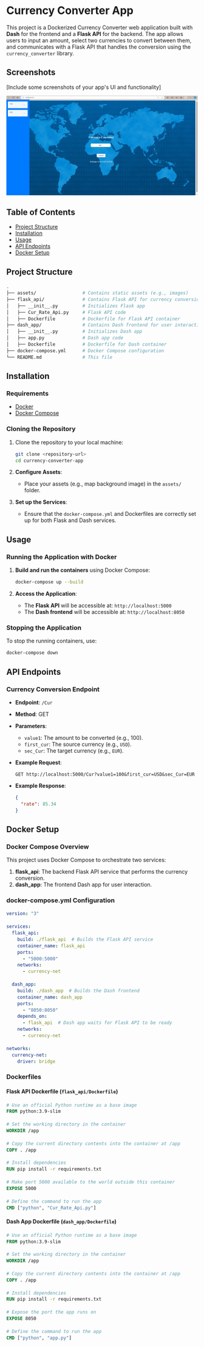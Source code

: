
# Currency Converter App

This project is a Dockerized Currency Converter web application built with **Dash** for the frontend and a **Flask API** for the backend. The app allows users to input an amount, select two currencies to convert between them, and communicates with a Flask API that handles the conversion using the `currency_converter` library.

## Screenshots

[Include some screenshots of your app's UI and functionality]

![App Screenshot](dash_app/assets/Screenshort.jpg)


## Table of Contents
- [Project Structure](#project-structure)
- [Installation](#installation)
- [Usage](#usage)
- [API Endpoints](#api-endpoints)
- [Docker Setup](#docker-setup)

## Project Structure

```bash
.
├── assets/                 # Contains static assets (e.g., images)
├── flask_api/              # Contains Flask API for currency conversion
│   ├── __init__.py         # Initializes Flask app
│   ├── Cur_Rate_Api.py     # Flask API code
│   ├── Dockerfile          # Dockerfile for Flask API container
├── dash_app/               # Contains Dash frontend for user interaction
│   ├── __init__.py         # Initializes Dash app
│   ├── app.py              # Dash app code
│   ├── Dockerfile          # Dockerfile for Dash container
├── docker-compose.yml      # Docker Compose configuration
└── README.md               # This file
```

## Installation

### Requirements
- [Docker](https://www.docker.com/get-started)
- [Docker Compose](https://docs.docker.com/compose/install/)

### Cloning the Repository

1. Clone the repository to your local machine:

   ```bash
   git clone <repository-url>
   cd currency-converter-app
   ```

2. **Configure Assets**:
   - Place your assets (e.g., map background image) in the `assets/` folder.

3. **Set up the Services**:
   - Ensure that the `docker-compose.yml` and Dockerfiles are correctly set up for both Flask and Dash services.

## Usage

### Running the Application with Docker

1. **Build and run the containers** using Docker Compose:
   ```bash
   docker-compose up --build
   ```

2. **Access the Application**:
   - The **Flask API** will be accessible at: `http://localhost:5000`
   - The **Dash frontend** will be accessible at: `http://localhost:8050`

### Stopping the Application

To stop the running containers, use:
```bash
docker-compose down
```

## API Endpoints

### Currency Conversion Endpoint

- **Endpoint**: `/Cur`
- **Method**: GET
- **Parameters**:
  - `value1`: The amount to be converted (e.g., 100).
  - `first_cur`: The source currency (e.g., `USD`).
  - `sec_Cur`: The target currency (e.g., `EUR`).
  
- **Example Request**:
  ```
  GET http://localhost:5000/Cur?value1=100&first_cur=USD&sec_Cur=EUR
  ```

- **Example Response**:
  ```json
  {
    "rate": 85.34
  }
  ```

## Docker Setup

### Docker Compose Overview

This project uses Docker Compose to orchestrate two services:

1. **flask_api**: The backend Flask API service that performs the currency conversion.
2. **dash_app**: The frontend Dash app for user interaction.

### docker-compose.yml Configuration

```yaml
version: "3"

services:
  flask_api:
    build: ./flask_api  # Builds the Flask API service
    container_name: flask_api
    ports:
      - "5000:5000"
    networks:
      - currency-net

  dash_app:
    build: ./dash_app  # Builds the Dash frontend
    container_name: dash_app
    ports:
      - "8050:8050"
    depends_on:
      - flask_api  # Dash app waits for Flask API to be ready
    networks:
      - currency-net

networks:
  currency-net:
    driver: bridge
```

### Dockerfiles

#### Flask API Dockerfile (`flask_api/Dockerfile`)

```dockerfile
# Use an official Python runtime as a base image
FROM python:3.9-slim

# Set the working directory in the container
WORKDIR /app

# Copy the current directory contents into the container at /app
COPY . /app

# Install dependencies
RUN pip install -r requirements.txt

# Make port 5000 available to the world outside this container
EXPOSE 5000

# Define the command to run the app
CMD ["python", "Cur_Rate_Api.py"]
```

#### Dash App Dockerfile (`dash_app/Dockerfile`)

```dockerfile
# Use an official Python runtime as a base image
FROM python:3.9-slim

# Set the working directory in the container
WORKDIR /app

# Copy the current directory contents into the container at /app
COPY . /app

# Install dependencies
RUN pip install -r requirements.txt

# Expose the port the app runs on
EXPOSE 8050

# Define the command to run the app
CMD ["python", "app.py"]
```
